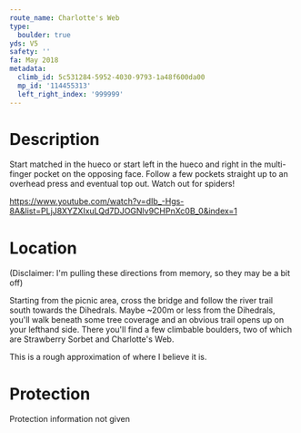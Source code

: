 ```yaml
---
route_name: Charlotte's Web
type:
  boulder: true
yds: V5
safety: ''
fa: May 2018
metadata:
  climb_id: 5c531284-5952-4030-9793-1a48f600da00
  mp_id: '114455313'
  left_right_index: '999999'
---
```

# Description
Start matched in the hueco or start left in the hueco and right in the multi-finger pocket on the opposing face. Follow a few pockets straight up to an overhead press and eventual top out. Watch out for spiders!

<https://www.youtube.com/watch?v=dIb_-Hgs-8A&list=PLjJ8XYZXIxuLQd7DJOGNlv9CHPnXc0B_0&index=1>

# Location
(Disclaimer: I'm pulling these directions from memory, so they may be a bit off)

Starting from the picnic area, cross the bridge and follow the river trail south towards the Dihedrals. Maybe ~200m or less from the Dihedrals, you'll walk beneath some tree coverage and an obvious trail opens up on your lefthand side. There you'll find a few climbable boulders, two of which are Strawberry Sorbet and Charlotte's Web.

This is a rough approximation of where I believe it is.

# Protection
Protection information not given
